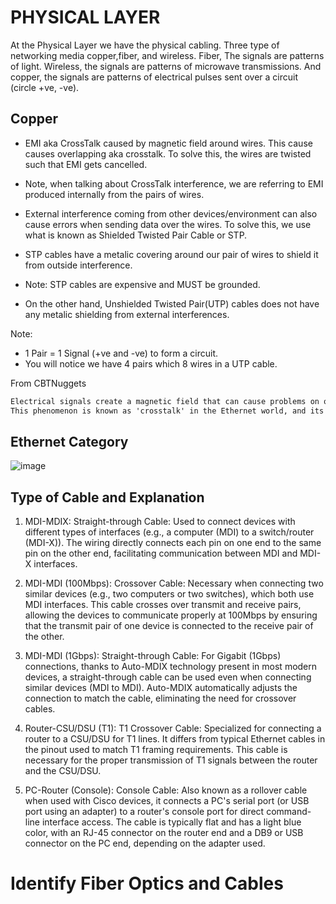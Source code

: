 # PHYSICAL LAYER
At the Physical Layer we have the physical cabling. Three type of networking media copper,fiber, and wireless.
Fiber, The signals are patterns of light. Wireless, the signals are patterns of microwave transmissions.
And copper, the signals are patterns of electrical pulses sent over a circuit (circle +ve, -ve).

## Copper
- EMI aka CrossTalk caused by magnetic field around wires. This cause causes overlapping aka crosstalk. To solve this, the wires are twisted such that EMI gets cancelled.
- Note, when talking about CrossTalk interference, we are referring to EMI produced internally from the pairs of wires.
  
- External interference coming from other devices/environment can also cause errors when sending data over the wires. To solve this, we use what is known as Shielded Twisted Pair Cable or STP.
- STP cables have a metalic covering around our pair of wires to shield it from outside interference.
- Note: STP cables are expensive and MUST be grounded.
  
- On the other hand, Unshielded Twisted Pair(UTP) cables does not have any metalic shielding from external interferences.

Note:
- 1 Pair = 1 Signal (+ve and -ve) to form a circuit.
- You will notice we have 4 pairs which 8 wires in a UTP cable.

From CBTNuggets
```markdown
Electrical signals create a magnetic field that can cause problems on other nearby wires.
This phenomenon is known as 'crosstalk' in the Ethernet world, and its effects must be reduced as much as possible to have error-free communications.

```
## Ethernet Category
![image](https://github.com/anikwai/CCNA-200-301/assets/15828026/04ad3e63-4cbf-4009-b949-9f1f532889c5)


## Type of Cable and Explanation
1. MDI-MDIX:
   Straight-through Cable: Used to connect devices with different types of interfaces (e.g., a computer (MDI) to a switch/router (MDI-X)). The wiring directly connects each pin on one end to the same pin on the other end, facilitating communication between MDI and MDI-X interfaces.
   
2. MDI-MDI (100Mbps):
    Crossover Cable: Necessary when connecting two similar devices (e.g., two computers or two switches), which both use MDI interfaces. This cable crosses over transmit and receive pairs, allowing the devices to communicate properly at 100Mbps by ensuring that the transmit pair of one device is connected to the receive pair of the other.
   
3. MDI-MDI (1Gbps):
   Straight-through Cable: For Gigabit (1Gbps) connections, thanks to Auto-MDIX technology present in most modern devices, a straight-through cable can be used even when connecting similar devices (MDI to MDI). Auto-MDIX automatically adjusts the connection to match the cable, eliminating the need for crossover cables.
   
4. Router-CSU/DSU (T1):
   T1 Crossover Cable: Specialized for connecting a router to a CSU/DSU for T1 lines. It differs from typical Ethernet cables in the pinout used to match T1 framing requirements. This cable is necessary for the proper transmission of T1 signals between the router and the CSU/DSU.
   
5. PC-Router (Console):
    Console Cable: Also known as a rollover cable when used with Cisco devices, it connects a PC's serial port (or USB port using an adapter) to a router's console port for direct command-line interface access. The cable is typically flat and has a light blue color, with an RJ-45 connector on the router end and a DB9 or USB connector on the PC end, depending on the adapter used.


# Identify Fiber Optics and Cables
